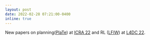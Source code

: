 ```yaml
---
layout: post
date: 2022-02-28 07:21:00-0400
inline: true
---
```


New papers on planning([PlaTe](/publications/#sun2022plate)) at [ICRA 22](icra2022.org) and RL ([LFIW](/publications/#sinha2022lfiw)) at [L4DC 22](https://l4dc.su.domains/).